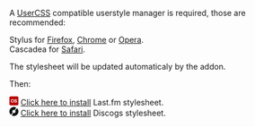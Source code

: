 A [UserCSS](https://github.com/openstyles/stylus/wiki/UserCSS) compatible userstyle manager is required, those are recommended:

 Stylus for [Firefox](https://addons.mozilla.org/en-US/firefox/addon/styl-us/), [Chrome](https://chrome.google.com/webstore/detail/stylus/clngdbkpkpeebahjckkjfobafhncgmne) or [Opera](https://addons.opera.com/en-gb/extensions/details/stylus/).<br>
 Cascadea for [Safari](https://cascadea.app/).

The stylesheet will be updated automaticaly by the addon.

Then:

![Last.fm](/images/last.fm.png) [Click here to install](https://raw.githubusercontent.com/gomgon/UserCSS/master/last-fm.user.css) Last.fm stylesheet.<br>
![Discogs](/images/discogs.png) [Click here to install](https://raw.githubusercontent.com/gomgon/UserCSS/master/discogs.user.css) Discogs stylesheet.
